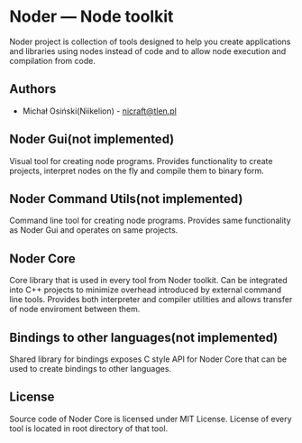 # Noder — Node toolkit

Noder project is collection of tools designed to help you create applications and libraries using nodes instead of code and to allow node execution and compilation from code.

## Authors

- Michał Osiński(Niikelion) - nicraft@tlen.pl

## Noder Gui(not implemented)

Visual tool for creating node programs. Provides functionality to create projects, interpret nodes on the fly and compile them to binary form.

## Noder Command Utils(not implemented)

Command line tool for creating node programs. Provides same functionality as Noder Gui and operates on same projects.

## Noder Core

Core library that is used in every tool from Noder toolkit. Can be integrated into C++ projects to minimize overhead introduced by external command line tools.
Provides both interpreter and compiler utilities and allows transfer of node enviroment between them.

## Bindings to other languages(not implemented)

Shared library for bindings exposes C style API for Noder Core that can be used to create bindings to other languages.

## License

Source code of Noder Core is licensed under MIT License.
License of every tool is located in root directory of that tool.